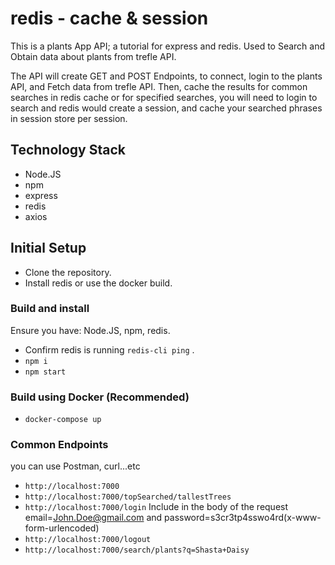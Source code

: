# redis - cache & session

This is a plants App API; a tutorial for express and redis. Used to Search and Obtain data about plants from trefle API.

The API will create GET and POST Endpoints, to connect, login to the plants API, and Fetch data from trefle API. Then, cache the results for common searches in redis cache or for specified searches, you will need to login to search and redis would create a session, and cache your searched phrases in session store per session.

## Technology Stack
* Node.JS
* npm
* express
* redis
* axios

## Initial Setup
* Clone the repository.
* Install redis or use the docker build.

### Build and install
Ensure you have: Node.JS, npm, redis.

* Confirm redis is running `redis-cli ping` .
* `npm i`
* `npm start`

### Build using Docker (Recommended)
* `docker-compose up`

### Common Endpoints
you can use Postman, curl...etc
* `http://localhost:7000`
* `http://localhost:7000/topSearched/tallestTrees`
* `http://localhost:7000/login` Include in the body of the request email=John.Doe@gmail.com and password=s3cr3tp4sswo4rd(x-www-form-urlencoded)
* `http://localhost:7000/logout`
* `http://localhost:7000/search/plants?q=Shasta+Daisy`
